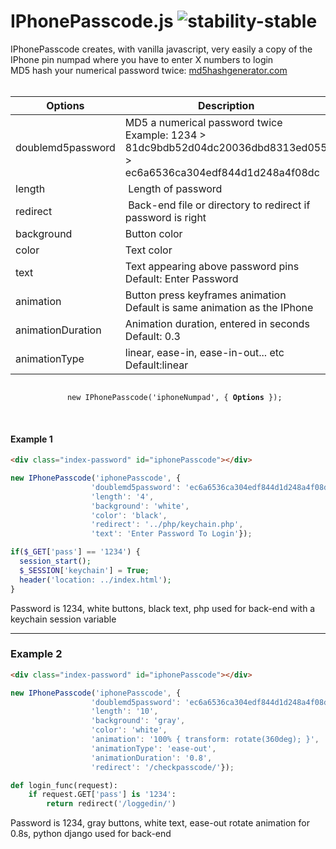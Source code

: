 # IPhonePasscode.js ![stability-stable](https://img.shields.io/badge/stability-stable-green.svg)
IPhonePasscode creates, with vanilla javascript, very easily a copy of the IPhone pin numpad where you have to enter X numbers to login<br>
MD5 hash your numerical password twice: <a href="https://www.md5hashgenerator.com"> md5hashgenerator.com </a><br><br>

| Options | Description |
| --- | --- |
| doublemd5password | MD5 a numerical password twice <br> Example: 1234 > 81dc9bdb52d04dc20036dbd8313ed055 > ec6a6536ca304edf844d1d248a4f08dc |
| length | Length of password |
| redirect | Back-end file or directory to redirect if password is right |
| background | Button color |
| color | Text color |
| text | Text appearing above password pins <br>Default: Enter Password |
| animation | Button press keyframes animation<br>Default is same animation as the IPhone |
| animationDuration | Animation duration, entered in seconds<br>Default: 0.3 |
| animationType | linear, ease-in, ease-in-out... etc<br>Default:linear |

<p align="center">
  <code> 
    new IPhonePasscode('iphoneNumpad', { <strong>Options</strong> }); 
  </code>
</center>
<br><br>

#### Example 1
```html
<div class="index-password" id="iphonePasscode"></div>
```
```javascript
new IPhonePasscode('iphonePasscode', {
                  'doublemd5password': 'ec6a6536ca304edf844d1d248a4f08dc',
                  'length': '4',
                  'background': 'white',
                  'color': 'black',
                  'redirect': '../php/keychain.php',
                  'text': 'Enter Password To Login'});
```
```php
if($_GET['pass'] == '1234') {
  session_start();
  $_SESSION['keychain'] = True;
  header('location: ../index.html');
}
```
Password is 1234, white buttons, black text, php used for back-end with a keychain session variable
___

### Example 2
```html
<div class="index-password" id="iphonePasscode"></div>
```
```javascript
new IPhonePasscode('iphonePasscode', {
                  'doublemd5password': 'ec6a6536ca304edf844d1d248a4f08dc',
                  'length': '10',
                  'background': 'gray',
                  'color': 'white',
                  'animation': '100% { transform: rotate(360deg); }',
                  'animationType': 'ease-out',
                  'animationDuration': '0.8',
                  'redirect': '/checkpasscode/'});
```
```python
def login_func(request):
    if request.GET['pass'] is '1234':
        return redirect('/loggedin/')
```
Password is 1234, gray buttons, white text, ease-out rotate animation for 0.8s, python django used for back-end

